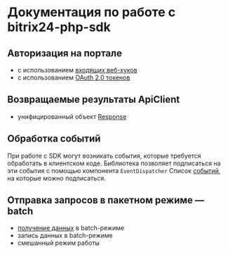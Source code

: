 Документация по работе с bitrix24-php-sdk
=============================================

## Авторизация на портале

- с использованием [входящих веб-хуков](Core/Auth/auth.md)
- с использованием [OAuth 2.0 токенов](Core/Auth/auth.md#подключение-к-битрикс24-с-использованием-oauth-20)

## Возвращаемые результаты ApiClient

- унифицированный объект [Response](Core/Response/response.md)

## Обработка событий

При работе с SDK могут возникать события, которые требуется обработать в клиентском коде. Библиотека позволяет подписаться на эти события с
помощью компонента `EventDispatcher`
Список [событий](Core/Events/events.md), на которые можно подписаться.

## Отправка запросов в пакетном режиме — batch
- [получение данных](Core/Batch/batch-read-mode.md) в batch-режиме
- запись данных в batch-режиме
- смешанный режим работы

   